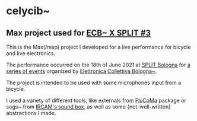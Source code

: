 # celycib~
## Max project used for [ECB~ X SPLIT #3](https://fb.me/e/ItgOeekc)

This is the Max(/msp) project I developed for a live performance for bicycle and live electronics.

The performance occurred on the 18th of June 2021 at [SPLIT Bologna](https://www.facebook.com/SpazioPerLiberareIlTempo) for [a series of events](https://www.facebook.com/search/events/?q=ECB~%20X%20SPLIT&sde=AbqgRuIjseVY9v6OIg4ObaOAQ_Dk_nZy75ZrT7UBwGpxxZ-SUocyq0-c4EJ7qat3M5JNKdDdSRpSlVoaqrVL_oAu) organized by [Elettronica Collettiva Bologna~](https://www.facebook.com/elettronicacollettivabologna/).

The project is intended to be used with some microphones input from a bicycle.

I used a variety of different tools, like externals from [FluCoMa](https://github.com/flucoma) package or sogs~ from [IRCAM's sound box](https://forum.ircam.fr/projects/detail/max-sound-box/), as well as some {not-well-written} abstractions I made.
